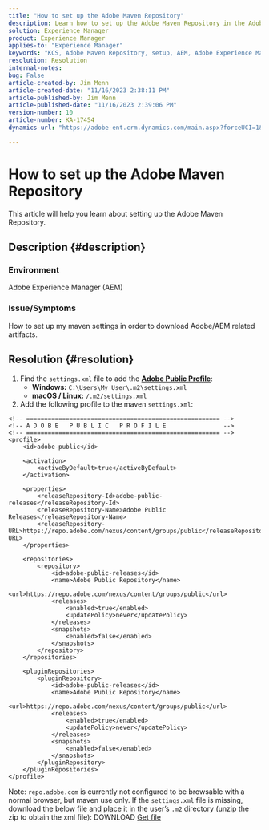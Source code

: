 ```yaml
---
title: "How to set up the Adobe Maven Repository"
description: Learn how to set up the Adobe Maven Repository in the Adobe Experience Manager.
solution: Experience Manager
product: Experience Manager
applies-to: "Experience Manager"
keywords: "KCS, Adobe Maven Repository, setup, AEM, Adobe Experience Manager, repo, How To"
resolution: Resolution
internal-notes: 
bug: False
article-created-by: Jim Menn
article-created-date: "11/16/2023 2:38:11 PM"
article-published-by: Jim Menn
article-published-date: "11/16/2023 2:39:06 PM"
version-number: 10
article-number: KA-17454
dynamics-url: "https://adobe-ent.crm.dynamics.com/main.aspx?forceUCI=1&pagetype=entityrecord&etn=knowledgearticle&id=deda13c2-8d84-ee11-8179-6045bd006268"

---
```

# How to set up the Adobe Maven Repository


This article will help you learn about setting up the Adobe Maven Repository.

## Description {#description}


### <b>Environment</b>

Adobe Experience Manager (AEM)



### <b>Issue/Symptoms</b>

How to set up my maven settings in order to download Adobe/AEM related artifacts.


## Resolution {#resolution}


1. Find the `settings.xml` file to add the <b>[Adobe Public Profile](https://repo.adobe.com/index.html)</b>:
    - <b>Windows:</b> `C:\Users\My User\.m2\settings.xml`
    - <b> macOS / Linux:</b> `/.m2/settings.xml`
2. Add the following profile to the maven `settings.xml`:



```
<!-- ====================================================== -->
<!-- A D O B E   P U B L I C   P R O F I L E                -->
<!-- ====================================================== -->
<profile>
    <id>adobe-public</id>

    <activation>
        <activeByDefault>true</activeByDefault>
    </activation>

    <properties>
        <releaseRepository-Id>adobe-public-releases</releaseRepository-Id>
        <releaseRepository-Name>Adobe Public Releases</releaseRepository-Name>
        <releaseRepository-URL>https://repo.adobe.com/nexus/content/groups/public</releaseRepository-URL>
    </properties>

    <repositories>
        <repository>
            <id>adobe-public-releases</id>
            <name>Adobe Public Repository</name>
            <url>https://repo.adobe.com/nexus/content/groups/public</url>
            <releases>
                <enabled>true</enabled>
                <updatePolicy>never</updatePolicy>
            </releases>
            <snapshots>
                <enabled>false</enabled>
            </snapshots>
        </repository>
    </repositories>

    <pluginRepositories>
        <pluginRepository>
            <id>adobe-public-releases</id>
            <name>Adobe Public Repository</name>
            <url>https://repo.adobe.com/nexus/content/groups/public</url>
            <releases>
                <enabled>true</enabled>
                <updatePolicy>never</updatePolicy>
            </releases>
            <snapshots>
                <enabled>false</enabled>
            </snapshots>
        </pluginRepository>
    </pluginRepositories>
</profile>
```


Note: `repo.adobe.com` is currently not configured to be browsable with a normal browser, but maven use only. If the `settings.xml` file is missing, download the below file and place it in the user’s `.m2` directory (unzip the zip to obtain the xml file): DOWNLOAD [Get file](https://helpx.adobe.com/content/dam/help/en/experience-manager/kb/SetUpTheAdobeMavenRepository/jcr_content/main-pars/download_section/download-1/settings_xml.zip)
